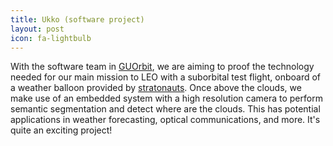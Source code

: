 ```yaml
---
title: Ukko (software project)
layout: post
icon: fa-lightbulb
---
```

With the software team in [GUOrbit](https://guorbit.co.uk), we are aiming to proof the technology needed for our main mission to LEO with a suborbital test flight, onboard of a weather balloon provided by [stratonauts](https://www.stratonauts.org/). Once above the clouds, we make use of an embedded system with a high resolution camera to perform semantic segmentation
and detect where are the clouds. This has potential applications in weather forecasting, optical communications, and more. It's quite an exciting project!
